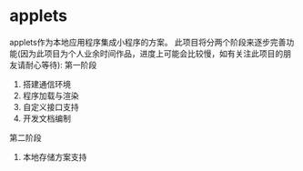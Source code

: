 # applets

applets作为本地应用程序集成小程序的方案。
此项目将分两个阶段来逐步完善功能(因为此项目为个人业余时间作品，进度上可能会比较慢，如有关注此项目的朋友请耐心等待):
第一阶段
1. 搭建通信环境
2. 程序加载与渲染
3. 自定义接口支持
4. 开发文档编制

第二阶段
1. 本地存储方案支持
